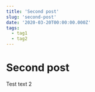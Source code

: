 ```yaml
---
title: 'Second post'
slug: 'second-post'
date: '2020-03-20T00:00:00.000Z'
tags:
  - tag1
  - tag2
---
```


# Second post

Test text 2

